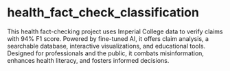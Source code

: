 # health_fact_check_classification
This health fact-checking project uses Imperial College data to verify claims with 94% F1 score. Powered by fine-tuned AI, it offers claim analysis, a searchable database, interactive visualizations, and educational tools. Designed for professionals and the public, it combats misinformation, enhances health literacy, and fosters informed decisions.
